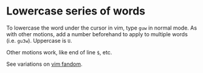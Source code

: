 # Lowercase series of words

To lowercase the word under the cursor in vim, type `guw` in normal mode. As with other motions, add a number beforehand to apply to multiple words (i.e. `gu3w`). Uppercase is `U`.

Other motions work, like end of line `$`, etc.

See variations on [vim fandom](https://vim.fandom.com/wiki/Switching_case_of_characters).
